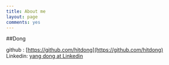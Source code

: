 ```yaml
---
title: About me
layout: page
comments: yes
---
```

  
##Dong    

github : [https://github.com/hitdong](https://github.com/hitdong)   
Linkedin: [yang dong at Linkedin](https://cn.linkedin.com/in/parkyang)
